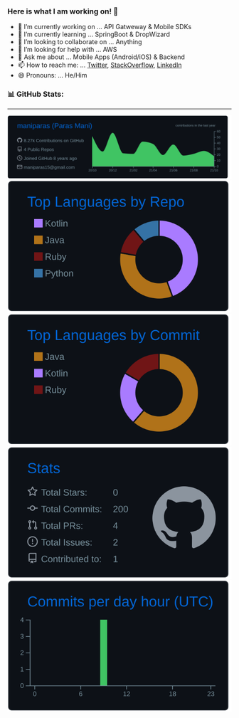 ### Here is what I am working on! 👋

- 🔭 I’m currently working on ... API Gatweway & Mobile SDKs
- 🌱 I’m currently learning ... SpringBoot & DropWizard
- 👯 I’m looking to collaborate on ... Anything
- 🤔 I’m looking for help with ... AWS
- 💬 Ask me about ... Mobile Apps (Android/iOS) & Backend
- 📫 How to reach me: ... [Twitter](https://twitter.com/maniparas_), [StackOverflow](https://stackoverflow.com/users/2058844/paras), [LinkedIn](https://www.linkedin.com/in/maniparas/)
- 😄 Pronouns: ... He/Him


### 📊 GitHub Stats:
---

[![](https://raw.githubusercontent.com/maniparas/maniparas/master/profile-summary-card-output/github_dark/0-profile-details.svg)](https://github.com/vn7n24fzkq/github-profile-summary-cards)
[![](https://raw.githubusercontent.com/maniparas/maniparas/master/profile-summary-card-output/github_dark/1-repos-per-language.svg)](https://github.com/vn7n24fzkq/github-profile-summary-cards) [![](https://raw.githubusercontent.com/maniparas/maniparas/master/profile-summary-card-output/github_dark/2-most-commit-language.svg)](https://github.com/vn7n24fzkq/github-profile-summary-cards)
[![](https://raw.githubusercontent.com/maniparas/maniparas/master/profile-summary-card-output/github_dark/3-stats.svg)](https://github.com/vn7n24fzkq/github-profile-summary-cards) [![](https://raw.githubusercontent.com/maniparas/maniparas/master/profile-summary-card-output/github_dark/4-productive-time.svg)](https://github.com/vn7n24fzkq/github-profile-summary-cards)
